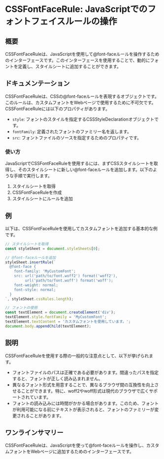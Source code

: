 <!--
Meta Description: # CSSFontFaceRule: JavaScriptでのフォントフェイスルールの操作 ## 概要 CSSFontFaceRuleは、JavaScriptを使用して@font-faceルールを操作するためのインターフェースです。このインターフェースを使用することで、動的にフォントを定義し、スタイ...
Meta Keywords: font, textelement, cssfontfaceruleは, style, stylesheet
-->

# CSSFontFaceRule: JavaScriptでのフォントフェイスルールの操作

## 概要
CSSFontFaceRuleは、JavaScriptを使用して@font-faceルールを操作するためのインターフェースです。このインターフェースを使用することで、動的にフォントを定義し、スタイルシートに追加することができます。

## ドキュメンテーション
CSSFontFaceRuleは、CSSの@font-faceルールを表現するオブジェクトです。このルールは、カスタムフォントをWebページで使用するために不可欠です。CSSFontFaceRuleには以下のプロパティがあります。

- `style`: フォントのスタイルを指定するCSSStyleDeclarationオブジェクトです。
- `fontFamily`: 定義されたフォントのファミリー名を返します。
- `src`: フォントファイルのソースを指定するためのプロパティです。

### 使い方
JavaScriptでCSSFontFaceRuleを使用するには、まずCSSスタイルシートを取得し、そのスタイルシートに新しい@font-faceルールを追加します。以下のような手順で実行します。

1. スタイルシートを取得
2. CSSFontFaceRuleを作成
3. スタイルシートにルールを追加

## 例
以下は、CSSFontFaceRuleを使用してカスタムフォントを追加する基本的な例です。

```javascript
// スタイルシートを取得
const styleSheet = document.styleSheets[0];

// @font-faceルールを追加
styleSheet.insertRule(`
  @font-face {
    font-family: 'MyCustomFont';
    src: url('path/to/font.woff2') format('woff2'),
         url('path/to/font.woff') format('woff');
    font-weight: normal;
    font-style: normal;
  }
`, styleSheet.cssRules.length);

// フォントの使用
const textElement = document.createElement('div');
textElement.style.fontFamily = 'MyCustomFont';
textElement.textContent = 'カスタムフォントを使用しています。';
document.body.appendChild(textElement);
```

## 説明
CSSFontFaceRuleを使用する際の一般的な注意点として、以下が挙げられます。

- フォントファイルのパスは正確である必要があります。間違ったパスを指定すると、フォントが正しく読み込まれません。
- 異なるフォント形式を用意することで、異なるブラウザ間の互換性を向上させることができます。特に、woff2やwoff形式は現代のブラウザで広くサポートされています。
- フォントの読み込みには時間がかかる場合があります。このため、フォントが利用可能になる前にテキストが表示されると、フォントのファミリーが変更されることがあります。

## ワンラインサマリー
CSSFontFaceRuleは、JavaScriptを使って@font-faceルールを操作し、カスタムフォントをWebページに追加するためのインターフェースです。